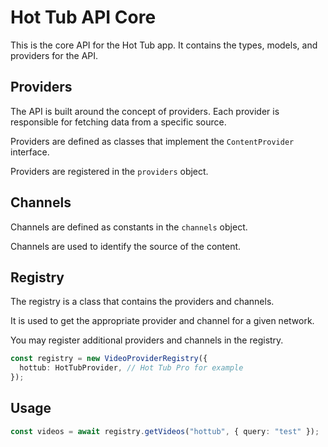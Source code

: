 # Hot Tub API Core

This is the core API for the Hot Tub app. It contains the types, models, and providers for the API.

## Providers

The API is built around the concept of providers. Each provider is responsible for fetching data from a specific source.

Providers are defined as classes that implement the `ContentProvider` interface.

Providers are registered in the `providers` object.

## Channels

Channels are defined as constants in the `channels` object.

Channels are used to identify the source of the content.

## Registry

The registry is a class that contains the providers and channels.

It is used to get the appropriate provider and channel for a given network.

You may register additional providers and channels in the registry.

```ts
const registry = new VideoProviderRegistry({
  hottub: HotTubProvider, // Hot Tub Pro for example
});
```

## Usage

```ts
const videos = await registry.getVideos("hottub", { query: "test" });
```
